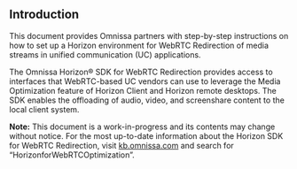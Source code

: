 ## Introduction

This document provides Omnissa partners with step-by-step instructions on how to set up a Horizon environment for WebRTC Redirection of media streams in unified communication (UC) applications.

The Omnissa Horizon® SDK for WebRTC Redirection provides access to interfaces that WebRTC-based UC vendors can use to leverage the Media Optimization feature of Horizon Client and Horizon remote desktops. The SDK enables the offloading of audio, video, and screenshare content to the local client system.

**Note:** This document is a work-in-progress and its contents may change without notice. For the most up-to-date information about the Horizon SDK for WebRTC Redirection, visit [kb.omnissa.com](https://kb.omnissa.com) and search for “HorizonforWebRTCOptimization”.

